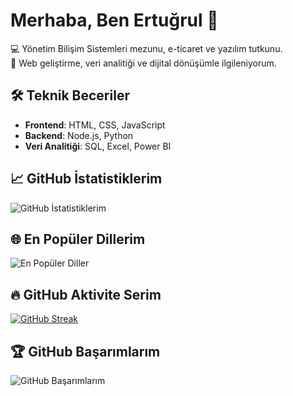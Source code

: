 
<!--## 🌐 Socials:
[![Instagram](https://img.shields.io/badge/Instagram-%23E4405F.svg?logo=Instagram&logoColor=white)](https://instagram.com/ertugrulsarsar) [![LinkedIn](https://img.shields.io/badge/LinkedIn-%230077B5.svg?logo=linkedin&logoColor=white)](https://linkedin.com/in/https://www.linkedin.com/in/ertugrulsarsar/) 

# 💻 Tech Stack:
![JavaScript](https://img.shields.io/badge/javascript-%23323330.svg?style=for-the-badge&logo=javascript&logoColor=%23F7DF1E) ![Python](https://img.shields.io/badge/python-3670A0?style=for-the-badge&logo=python&logoColor=ffdd54) ![C#](https://img.shields.io/badge/c%23-%23239120.svg?style=for-the-badge&logo=csharp&logoColor=white) ![CSS3](https://img.shields.io/badge/css3-%231572B6.svg?style=for-the-badge&logo=css3&logoColor=white) ![HTML5](https://img.shields.io/badge/html5-%23E34F26.svg?style=for-the-badge&logo=html5&logoColor=white) ![.Net](https://img.shields.io/badge/.NET-5C2D91?style=for-the-badge&logo=.net&logoColor=white) ![Bootstrap](https://img.shields.io/badge/bootstrap-%238511FA.svg?style=for-the-badge&logo=bootstrap&logoColor=white) ![MySQL](https://img.shields.io/badge/mysql-4479A1.svg?style=for-the-badge&logo=mysql&logoColor=white) ![Canva](https://img.shields.io/badge/Canva-%2300C4CC.svg?style=for-the-badge&logo=Canva&logoColor=white) ![Figma](https://img.shields.io/badge/figma-%23F24E1E.svg?style=for-the-badge&logo=figma&logoColor=white) ![GitHub](https://img.shields.io/badge/github-%23121011.svg?style=for-the-badge&logo=github&logoColor=white) ![Meta](https://img.shields.io/badge/Meta-%230467DF.svg?style=for-the-badge&logo=Meta&logoColor=white)
# 📊 GitHub Stats:
![](https://github-readme-stats.vercel.app/api?username=ertugrulsarsar&theme=dark&hide_border=false&include_all_commits=false&count_private=false)<br/>
![](https://github-readme-streak-stats.herokuapp.com/?user=ertugrulsarsar&theme=dark&hide_border=false)<br/>
![](https://github-readme-stats.vercel.app/api/top-langs/?username=ertugrulsarsar&theme=dark&hide_border=false&include_all_commits=false&count_private=false&layout=compact)

---
[![](https://visitcount.itsvg.in/api?id=ertugrulsarsar&icon=0&color=0)](https://visitcount.itsvg.in)
-->
<!-- Proudly created with GPRM ( https://gprm.itsvg.in ) -->

# Merhaba, Ben Ertuğrul 👋

💻 Yönetim Bilişim Sistemleri mezunu, e-ticaret ve yazılım tutkunu.  
🚀 Web geliştirme, veri analitiği ve dijital dönüşümle ilgileniyorum.

## 🛠️ Teknik Beceriler
- **Frontend**: HTML, CSS, JavaScript
- **Backend**: Node.js, Python
- **Veri Analitiği**: SQL, Excel, Power BI

## 📈 GitHub İstatistiklerim
![GitHub İstatistiklerim](https://github-readme-stats.vercel.app/api?username=ertugrul&show_icons=true&theme=radical)

## 🌐 En Popüler Dillerim
![En Popüler Diller](https://github-readme-stats.vercel.app/api/top-langs/?username=ertugrul&layout=compact&theme=radical)

## 🔥 GitHub Aktivite Serim
[![GitHub Streak](https://streak-stats.demolab.com?user=ertugrul&theme=radical&hide_border=true)](https://git.io/streak-stats)

## 🏆 GitHub Başarımlarım
![GitHub Başarımlarım](https://github-profile-trophy.vercel.app/?username=ertugrul&theme=radical&no-frame=true&margin-w=10)


